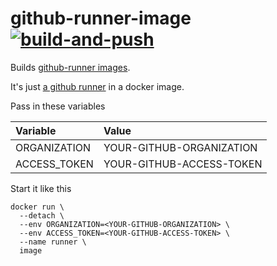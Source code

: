 # github-runner-image [![build-and-push](https://github.com/InfiniteCanvas/github-runner-image/actions/workflows/build-and-push.yml/badge.svg)](https://github.com/InfiniteCanvas/github-runner-image/actions/workflows/build-and-push.yml)
Builds [github-runner images](https://hub.docker.com/r/infinitecanvas/github-runner).

It's just [a github runner](https://github.com/actions/runner) in a docker image.<br>

Pass in these variables<br>

| Variable | Value |
| :-- | :-- |
| ORGANIZATION | YOUR-GITHUB-ORGANIZATION |
| ACCESS_TOKEN | YOUR-GITHUB-ACCESS-TOKEN |

Start it like this<br>
```
docker run \
  --detach \
  --env ORGANIZATION=<YOUR-GITHUB-ORGANIZATION> \
  --env ACCESS_TOKEN=<YOUR-GITHUB-ACCESS-TOKEN> \
  --name runner \
  image
```
